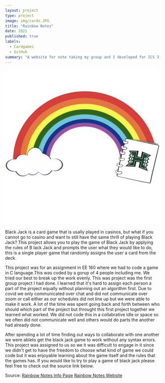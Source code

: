 ```yaml
---
layout: project
type: project
image: img/cards.JPG
title: "Rainbow Notes"
date: 2021
published: true
labels:
  - Cardgames
  - GitHub
summary: "A website for note taking my group and I developed for ICS 314."
---
```


<img class="img-fluid" src="../img/My project.png">

Black Jack is a card game that is usally played in casinos, but what if you cannot go to casino and want to still have the same thrill of playing Black Jack? 
This project allows you to play the game of Black Jack by applying the rules of B lack Jack and prompts the user what they would like to do, this is a single player game that randomly assigns the user a card from the deck.

This project was for an assignment in EE 160 where we had to code a game in C language.This was coded by a gorup of 4 people including me. We tried our best to break up the work evenly. This was project was the first group project I had done. I learned that it's hard to assign each person a part of the project equally without planning out an algorithm first. Due to covid we only communicated over chat and did not communicate over zoom or call either as our schedules did not line up but we were able to make it work. A lot of the time was spent going back and forth between who should which part of the project but throught this first project together we learned what worked. We did not code this in a collabrative idle or space so we often did not communicate well and others would do parts the another had already done. 

After spending a lot of time finding out ways to collaborate with one another we were ableto get the black jack game to work without any syntax errors. This project was assigned to us so we it was difficult to engage in it since we didn't get to have the freedom to choose what kind of game we could code but it was enjoyable learning about the game itself and the rules that the games has. If you would like to try to play a game of black jack please feel free to check out the source link below. 


Source: <a href="https://rainbow-notes.github.io/">Rainbow Notes Info Page</a>  <a href="http://146.190.34.247/">Rainbow Notes Website</a>

